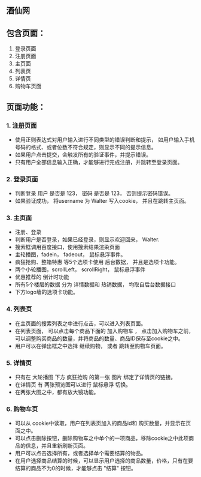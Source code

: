 ## 酒仙网

## 包含页面：
1. 登录页面
2. 注册页面
3. 主页面
4. 列表页
5. 详情页
6. 购物车页面

## 页面功能：

### 1. 注册页面
- 使用正则表达式对用户输入进行不同类型的错误判断和提示， 如用户输入手机号码的格式、或者位数不符合规定，则显示不同的提示信息。
- 如果用户点击提交，会触发所有的验证事件，并提示错误。
- 只有用户全部信息输入正确，才能够进行完成注册，并跳转至登录页面。

### 2. 登录页面
- 判断登录 用户 是否是 123， 密码 是否是 123， 否则提示密码错误。
- 如果验证成功， 将username 为 Walter 写入cookie， 并且在跳转主页面。

### 3. 主页面
- 注册、登录
- 判断用户是否登录，如果已经登录，则显示欢迎回来， Walter.
- 搜索框调用百度接口，使用搜索结果渲染页面
- 主轮播图，fadein， fadeout， 鼠标悬浮事件。
- 疯狂抢购、整箱特惠 等5个选项卡使用 后台数据， 并且是选项卡功能。
- 两个小轮播图，scrollLeft， scrollRight， 鼠标悬浮事件
- 优惠推荐的 倒计时功能
- 所有5个楼层的数据 分为 详情数据和 热销数据， 均取自后台数据接口
- 下方logo墙的选项卡功能。

### 4. 列表页
- 在主页面的搜索列表之中进行点击，可以进入列表页面。
- 在列表页面， 可以点击每个商品下面的 加入购物车 ， 点击加入购物车之前，可以调整购买商品的数量，并将商品的数量、商品ID保存至cookie之中。
- 用户可以在弹出框之中选择 继续购物， 或者 跳转至购物车页面。

### 5. 详情页
- 只有在 大轮播图 下方 疯狂抢购 的第一张 图片 绑定了详情页的链接。
- 在详情页 有 两张预览图可以进行 鼠标悬浮 切换。
- 在两张大图之中，都有放大镜功能。

### 6. 购物车页
- 可以从 cookie中读取，用户在列表页加入的商品id和 购买数量，并显示在页面之中。
- 可以点击删除按钮，删除购物车之中单个的一项商品，移除cookie之中此项商品的信息，并且重新刷新页面。
- 用户可以点击选择所有，或者选择单个需要结算的物品。
- 在用户选择商品结算的时候，可以显示用户选择的商品数量，价格，只有在要结算的商品不为0的时候，才能够点击 "结算" 按钮。
